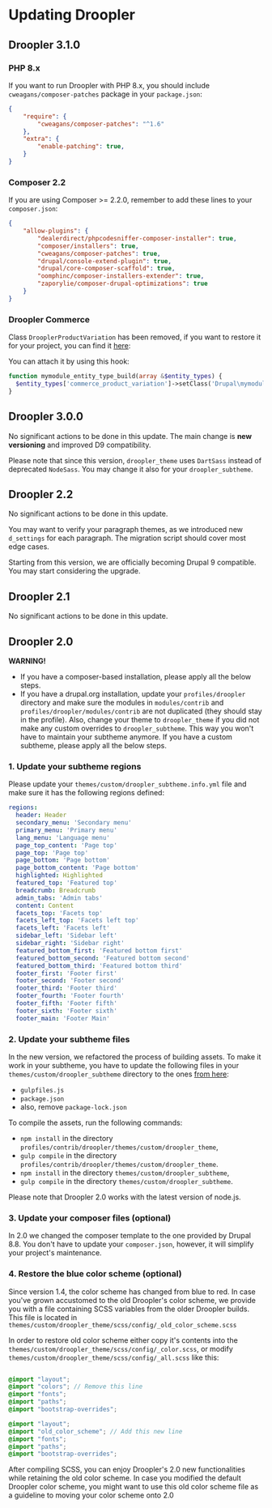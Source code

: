 # Updating Droopler

## Droopler 3.1.0

### PHP 8.x
If you want to run Droopler with PHP 8.x, you should include `cweagans/composer-patches` package in your `package.json`:
```json
{
    "require": {
        "cweagans/composer-patches": "^1.6"
    },
    "extra": {
        "enable-patching": true,
    }
}
```

### Composer 2.2
If you are using Composer >= 2.2.0, remember to add these lines to your `composer.json`:
```json
{
    "allow-plugins": {
        "dealerdirect/phpcodesniffer-composer-installer": true,
        "composer/installers": true,
        "cweagans/composer-patches": true,
        "drupal/console-extend-plugin": true,
        "drupal/core-composer-scaffold": true,
        "oomphinc/composer-installers-extender": true,
        "zaporylie/composer-drupal-optimizations": true
    }
}
```

### Droopler Commerce
Class `DrooplerProductVariation` has been removed, if you want to restore it for your project, you can find it [here](https://github.com/droptica/droopler/tree/master/modules/custom/d_commerce/modules/d_commerce_product/src/Entity):

You can attach it by using this hook:

```php
function mymodule_entity_type_build(array &$entity_types) {
  $entity_types['commerce_product_variation']->setClass('Drupal\mymodule\Entity\DrooplerProductVariation');
}
```

## Droopler 3.0.0

No significant actions to be done in this update. The main change is **new versioning** and improved D9 compatibility.

Please note that since this version, `droopler_theme` uses `DartSass` instead of deprecated `NodeSass`. You may change it also for your `droopler_subtheme`.

## Droopler 2.2

No significant actions to be done in this update.

You may want to verify your paragraph themes, as we introduced new `d_settings` for each paragraph. The migration script should cover most edge cases.

Starting from this version, we are officially becoming Drupal 9 compatible. You may start considering the upgrade.

## Droopler 2.1

No significant actions to be done in this update.

## Droopler 2.0

**WARNING!**

* If you have a composer-based installation, please apply all the below steps.
* If you have a drupal.org installation, update your `profiles/droopler` directory and make sure the modules in `modules/contrib` and `profiles/droopler/modules/contrib` are not duplicated (they should stay in the profile). Also, change your theme to `droopler_theme` if you did not make any custom overrides to `droopler_subtheme`. This way you won't have to maintain your subtheme anymore. If you have a custom subtheme, please apply all the below steps.

### 1. Update your subtheme regions ##

Please update your `themes/custom/droopler_subtheme.info.yml` file and make sure it has the following regions defined:

```yml
regions:
  header: Header
  secondary_menu: 'Secondary menu'
  primary_menu: 'Primary menu'
  lang_menu: 'Language menu'
  page_top_content: 'Page top'
  page_top: 'Page top'
  page_bottom: 'Page bottom'
  page_bottom_content: 'Page bottom'
  highlighted: Highlighted
  featured_top: 'Featured top'
  breadcrumb: Breadcrumb
  admin_tabs: 'Admin tabs'
  content: Content
  facets_top: 'Facets top'
  facets_left_top: 'Facets left top'
  facets_left: 'Facets left'
  sidebar_left: 'Sidebar left'
  sidebar_right: 'Sidebar right'
  featured_bottom_first: 'Featured bottom first'
  featured_bottom_second: 'Featured bottom second'
  featured_bottom_third: 'Featured bottom third'
  footer_first: 'Footer first'
  footer_second: 'Footer second'
  footer_third: 'Footer third'
  footer_fourth: 'Footer fourth'
  footer_fifth: 'Footer fifth'
  footer_sixth: 'Footer sixth'
  footer_main: 'Footer Main'
  ```

### 2. Update your subtheme files

In the new version, we refactored the process of building assets. To make it work in your subtheme, you have to update the following files in your `themes/custom/droopler_subtheme` directory to the ones [from here](https://github.com/droptica/droopler_project/tree/master/web/themes/custom/droopler_subtheme):

* `gulpfiles.js`
* `package.json`
* also, remove `package-lock.json`

To compile the assets, run the following commands:

* `npm install` in the directory `profiles/contrib/droopler/themes/custom/droopler_theme`,
* `gulp compile` in the directory `profiles/contrib/droopler/themes/custom/droopler_theme`.
* `npm install` in the directory `themes/custom/droopler_subtheme`,
* `gulp compile` in the directory `themes/custom/droopler_subtheme`.

Please note that Droopler 2.0 works with the latest version of node.js.

### 3. Update your composer files (optional)

In 2.0 we changed the composer template to the one provided by Drupal 8.8. You don't have to update your `composer.json`, however, it will simplify your project's maintenance.

### 4. Restore the blue color scheme (optional)
Since version 1.4, the color scheme has changed from blue to red. In case you've grown accustomed to the old Droopler's color scheme, we provide you with a file containing SCSS variables from the older Droopler builds. This file is located in `themes/custom/droopler_theme/scss/config/_old_color_scheme.scss`

In order to restore old color scheme either copy it's contents into the  `themes/custom/droopler_theme/scss/config/_color.scss`,
or modify `themes/custom/droopler_theme/scss/config/_all.scss` like this:

```scss (scss/config/_all.scss)

@import "layout";
@import "colors"; // Remove this line
@import "fonts";
@import "paths";
@import "bootstrap-overrides";

@import "layout";
@import "old_color_scheme"; // Add this new line
@import "fonts";
@import "paths";
@import "bootstrap-overrides";

```

After compiling SCSS, you can enjoy Droopler's 2.0 new functionalities while retaining the old color scheme.
In case you modified the default Droopler color scheme, you might want to use this old color scheme file as a guideline to moving your color scheme onto 2.0
